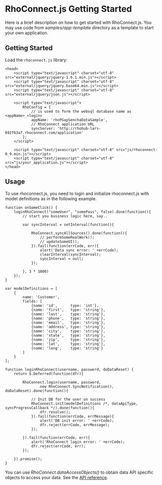 RhoConnect.js Getting Started
===
Here is a brief description on how to get started with RhoConnect.js. You may use code from
*samples/app-template* directory as a template to start your own application.

## Getting Started
Load the `rhoconnect.js` library:

	<head>
        <script type="text/javascript" charset="utf-8" src="external/jquery/jquery-1.6.1.min.js"></script>
        <script type="text/javascript" charset="utf-8" src="external/jquery/jquery.base64.min.js"></script>
        <script type="text/javascript" charset="utf-8" src="external/jquery/json.js"></script>

        <script type="text/javascript">
            RhoConfig = {
                // is used to form the websql database name as <appName>_<login>
                appName: 'rhoPGapSenchaDataSample',
                // RhoConnect application URL
                syncServer: 'http://rhohub-lars-692f63a7.rhoconnect.com/application'
            };
        </script>

        <script type="text/javascript" charset="utf-8" src="js/rhoconnect-0_9.min.js"></script>
        <script type="text/javascript" charset="utf-8" src="js/your_application.js"></script>
	</head>

## Usage
To use rhoconnect.js, you need to login and initialize rhoconnect.js with model definitions as in the following example.

    function onSomeClick() {
        loginRhoConnect("someUser", "somePass", false).done(function(){
            // start you business logic here, say..

            var syncInterval = setInterval(function(){

                RhoConnect.syncAllSources().done(function(){
                    // performSomeRealWork();
                    // updateSomeUI();
                }).fail(function(errCode, err){
                    alert('Data sync error: ' +errCode);
                    clearInterval(syncInterval);
                    syncInterval = null;
                });

            }, 3 * 1000)
        });
    }

    var modelDefinitions = [
        {
            name: 'Customer',
            fields: [
                {name: 'id',      type: 'int'},
                {name: 'first',   type: 'string'},
                {name: 'last',    type: 'string'},
                {name: 'phone',   type: 'string'},
                {name: 'email',   type: 'string'},
                {name: 'address', type: 'string'},
                {name: 'city',    type: 'string'},
                {name: 'state',   type: 'string'},
                {name: 'zip',     type: 'string'},
                {name: 'lat',     type: 'string'},
                {name: 'long',    type: 'string'}
            ]
        }
    ];

    function loginRhoConnect(username, password, doDataReset) {
        return $.Deferred(function(dfr){

            RhoConnect.login(username, password,
                    new RhoConnect.SyncNotification(), doDataReset).done(function(){

                // Init DB for the user on success
                RhoConnect.init(modelDefinitions /*, dataApiType, syncProgressCallback */).done(function(){
                    dfr.resolve();
                }).fail(function(errCode, errMessage){
                    alert('DB init error: ' +errCode);
                    dfr.reject(errCode, errMessage);
                });

            }).fail(function(errCode, err){
                alert('RhoConnect login error: ' +errCode);
                dfr.reject(errCode, err);
            });

        }).promise();
    }

You can use *RhoConnect.dataAccessObjects()* to obtain data API specific objects to access your data. See the [API reference](reference).